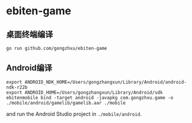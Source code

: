 # ebiten-game

## 桌面终端编译

```
go run github.com/gongzhxu/ebiten-game
```

## Android编译

```
export ANDROID_NDK_HOME=/Users/gongzhangxun/Library/Android/android-ndk-r22b
export ANDROID_HOME=/Users/gongzhangxun/Library/Android/sdk
ebitenmobile bind -target android -javapkg com.gongzhxu.game -o ./mobile/android/gamelib/gamelib.aar ./mobile
```

and run the Android Studio project in `./mobile/android`.


